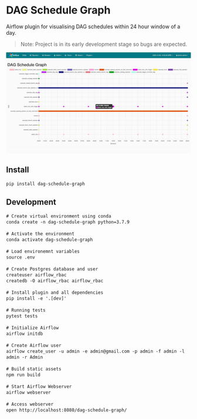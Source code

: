 # DAG Schedule Graph

Airflow plugin for visualising DAG schedules within 24 hour window of a day.

> Note: Project is in its early development stage so bugs are expected.

![Airflow dag-schedule-graph plugin screenshot](./images/screenshot-1.png)

## Install

```shell script
pip install dag-schedule-graph
```

## Development

```shell script
# Create virtual environment using conda  
conda create -n dag-schedule-graph python=3.7.9

# Activate the environment
conda activate dag-schedule-graph

# Load environemnt variables
source .env

# Create Postgres database and user
createuser airflow_rbac
createdb -O airflow_rbac airflow_rbac

# Install plugin and all dependencies
pip install -e '.[dev]'

# Running tests
pytest tests

# Initialize Airflow
airflow initdb

# Create Airflow user 
airflow create_user -u admin -e admin@gmail.com -p admin -f admin -l admin -r Admin

# Build static assets
npm run build

# Start Airflow Webserver
airflow webserver

# Access webserver
open http://localhost:8080/dag-schedule-graph/
```
